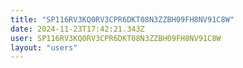 ```yaml
---
title: "SP116RV3KQ0RV3CPR6DKT08N3ZZBH09FH8NV91C8W"
date: 2024-11-23T17:42:21.343Z
user: SP116RV3KQ0RV3CPR6DKT08N3ZZBH09FH8NV91C8W
layout: "users"
---
```

    
